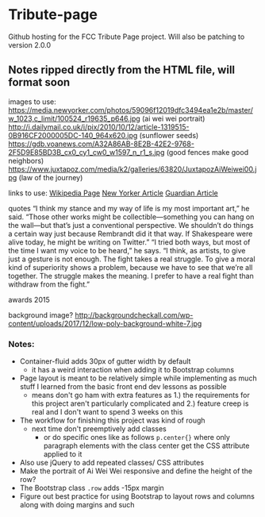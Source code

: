 # Tribute-page
Github hosting for the FCC Tribute Page project. Will also be patching to version 2.0.0



## Notes ripped directly from the HTML file, will format soon

images to use:
https://media.newyorker.com/photos/59096f12019dfc3494ea1e2b/master/w_1023,c_limit/100524_r19635_p646.jpg (ai wei wei portrait)
http://i.dailymail.co.uk/i/pix/2010/10/12/article-1319515-0B916CF2000005DC-140_964x620.jpg (sunflower seeds)
https://gdb.voanews.com/A32A86AB-8E2B-42E2-9768-2F5D9E85BD3B_cx0_cy1_cw0_w1597_n_r1_s.jpg (good fences make good neighbors)
https://www.juxtapoz.com/media/k2/galleries/63820/JuxtapozAiWeiwei00.jpg (law of the journey)

links to use:
  <a href="https://en.wikipedia.org/wiki/Ai_Weiwei" target="_blank">Wikipedia Page</a>
  <a href="https://www.newyorker.com/magazine/2010/05/24/its-not-beautiful" target="_blank">New Yorker Article</a>
  <a href="https://www.theguardian.com/artanddesign/2018/mar/12/ai-weiwei-on-the-us-australia-refugee-deal-its-exactly-like-slave-trading target=_blank">Guardian Article</a>
  
quotes
“I think my stance and my way of life is my most important art,” he said. “Those other works might be collectible—something you can hang on the wall—but that’s just a conventional perspective. We shouldn’t do things a certain way just because Rembrandt did it that way. If Shakespeare were alive today, he might be writing on Twitter.”
“I tried both ways, but most of the time I want my voice to be heard,” he says. “I think, as artists, to give just a gesture is not enough. The fight takes a real struggle. To give a moral kind of superiority shows a problem, because we have to see that we’re all together. The struggle makes the meaning. I prefer to have a real fight than withdraw from the fight.”

awards
2015

background image?
http://backgroundcheckall.com/wp-content/uploads/2017/12/low-poly-background-white-7.jpg



### Notes:
- Container-fluid adds 30px of gutter width by default
  * it has a weird interaction when adding it to Bootstrap columns
- Page layout is meant to be relatively simple while implementing as much stuff I learned from the basic front end dev lessons as possible
  * means don't go ham with extra features as 1.) the requirements for this project aren't particularly complicated and 2.) feature creep is real and I don't want to spend 3 weeks on this
- The workflow for finishing this project was kind of rough
  * next time don't preemptively add classes
    - or do specific ones like as follows
	  `p.center{}` where only paragraph elements with the class center get the CSS attribute applied to it
- Also use jQuery to add repeated classes/ CSS attributes
- Make the portrait of Ai Wei Wei responsive and define the height of the row?
- The Bootstrap class `.row` adds -15px margin
- Figure out best practice for using Bootstrap to layout rows and columns along with doing margins and such


